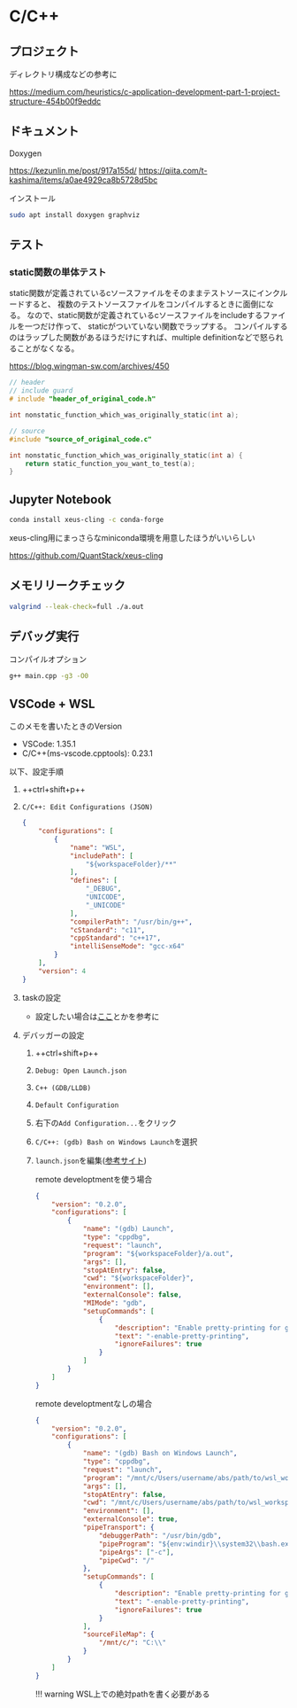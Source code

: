 # C/C++

## プロジェクト

ディレクトリ構成などの参考に

<https://medium.com/heuristics/c-application-development-part-1-project-structure-454b00f9eddc>

## ドキュメント

Doxygen

<https://kezunlin.me/post/917a155d/>
<https://qiita.com/t-kashima/items/a0ae4929ca8b5728d5bc>

インストール

```bash
sudo apt install doxygen graphviz
```

## テスト

### static関数の単体テスト

static関数が定義されているcソースファイルをそのままテストソースにインクルードすると、
複数のテストソースファイルをコンパイルするときに面倒になる。
なので、static関数が定義されているcソースファイルをincludeするファイルを一つだけ作って、
staticがついていない関数でラップする。
コンパイルするのはラップした関数があるほうだけにすれば、multiple definitionなどで怒られることがなくなる。

<https://blog.wingman-sw.com/archives/450>

```c
// header
// include guard
# include "header_of_original_code.h"

int nonstatic_function_which_was_originally_static(int a);
```

```c
// source
#include "source_of_original_code.c"

int nonstatic_function_which_was_originally_static(int a) {
    return static_function_you_want_to_test(a);
}
```

## Jupyter Notebook

```bash
conda install xeus-cling -c conda-forge
```

xeus-cling用にまっさらなminiconda環境を用意したほうがいいらしい

<https://github.com/QuantStack/xeus-cling>

## メモリリークチェック

```bash
valgrind --leak-check=full ./a.out
```

## デバッグ実行

コンパイルオプション

```bash
g++ main.cpp -g3 -O0
```

<!-- ## VSCode + Visual Studio

1. Visual Studioをインストール
1. [VSCode](vscode.md)をインストールし、[C/C++拡張](../vscode#cc)を追加
1. 作業用のディレクトリを作成

    ```bash
    mkdir visual_studio_workspace
    ```

1. 作業用ディレクトリをVSCodeで開く

    ```bash
    code visual_studio_workspace
    ```

1. ++ctrl+shift+p++
1. `C/C++: Edit Configurations (JSON)`
1. インクルードディレクトリを追加

    ```json
    {
        "configurations": [
            {
                "includePath": [
                    "${workspaceFolder}/**",
                    "C:/Program Files (x86)/Microsoft Visual Studio/2017/Community/VC/Tools/MSVC/14.14.26428/ATLMFC/include",
                    "C:/Program Files (x86)/Microsoft Visual Studio/2017/Community/VC/Tools/MSVC/14.14.26428/include",
                    "C:/Program Files (x86)/Windows Kits/NETFXSDK/4.6.1/include/um",
                    "C:/Program Files (x86)/Windows Kits/10/include/10.0.17134.0/ucrt",
                    "C:/Program Files (x86)/Windows Kits/10/include/10.0.17134.0/shared",
                    "C:/Program Files (x86)/Windows Kits/10/include/10.0.17134.0/um",
                    "C:/Program Files (x86)/Windows Kits/10/include/10.0.17134.0/winrt",
                    "C:/Program Files (x86)/Windows Kits/10/include/10.0.17134.0/cppwinrt",
                ],
            }
        ]
    }
    ```

1. 作業中のディレクトリ下に`CMakeLists.txt`を作成

    ```txt
    cmake_minimum_required(VERSION 3.13.2)
    project(visual_studio_project)
    add_executable(main main.cpp)
    ```

1. `main.cpp`を作成

    ```c++
    #include <iostream>

    int main()
    {
        std::cout << "hello world" << std::endl;
        return 0;
    }
    ```

### 参考

[VSCodeでC/C++(MSBuild編)](https://www.off-soft.net/ja/software/develop2/vscode-cpp-develop-msbuild.html) -->

## VSCode + WSL

このメモを書いたときのVersion

- VSCode: 1.35.1
- C/C++(ms-vscode.cpptools): 0.23.1

以下、設定手順

1. ++ctrl+shift+p++
1. `C/C++: Edit Configurations (JSON)`

    ```json hl_lines="4 13 16"
    {
        "configurations": [
            {
                "name": "WSL",
                "includePath": [
                    "${workspaceFolder}/**"
                ],
                "defines": [
                    "_DEBUG",
                    "UNICODE",
                    "_UNICODE"
                ],
                "compilerPath": "/usr/bin/g++",
                "cStandard": "c11",
                "cppStandard": "c++17",
                "intelliSenseMode": "gcc-x64"
            }
        ],
        "version": 4
    }
    ```

1. taskの設定
    - 設定したい場合は[ここ](https://qiita.com/masaoy/items/e140d113b1c455980aaf)とかを参考に
1. デバッガーの設定
    1. ++ctrl+shift+p++
    1. `Debug: Open Launch.json`
    1. `C++ (GDB/LLDB)`
    1. `Default Configuration`
    1. 右下の`Add Configuration...`をクリック
    1. `C/C++: (gdb) Bash on Windows Launch`を選択
    1. `launch.json`を編集([参考サイト](http://my-web-site.iobb.net/~yuki/2018-03/soft-tool/wsl-vscode/))

        remote developtmentを使う場合

        ```json
        {
            "version": "0.2.0",
            "configurations": [
                {
                    "name": "(gdb) Launch",
                    "type": "cppdbg",
                    "request": "launch",
                    "program": "${workspaceFolder}/a.out",
                    "args": [],
                    "stopAtEntry": false,
                    "cwd": "${workspaceFolder}",
                    "environment": [],
                    "externalConsole": false,
                    "MIMode": "gdb",
                    "setupCommands": [
                        {
                            "description": "Enable pretty-printing for gdb",
                            "text": "-enable-pretty-printing",
                            "ignoreFailures": true
                        }
                    ]
                }
            ]
        }
        ```

        remote developtmentなしの場合

        ```json hl_lines="8 11 27 28 29"
        {
            "version": "0.2.0",
            "configurations": [
                {
                    "name": "(gdb) Bash on Windows Launch",
                    "type": "cppdbg",
                    "request": "launch",
                    "program": "/mnt/c/Users/username/abs/path/to/wsl_workspace/a.out",
                    "args": [],
                    "stopAtEntry": false,
                    "cwd": "/mnt/c/Users/username/abs/path/to/wsl_workspace/",
                    "environment": [],
                    "externalConsole": true,
                    "pipeTransport": {
                        "debuggerPath": "/usr/bin/gdb",
                        "pipeProgram": "${env:windir}\\system32\\bash.exe",
                        "pipeArgs": ["-c"],
                        "pipeCwd": "/"
                    },
                    "setupCommands": [
                        {
                            "description": "Enable pretty-printing for gdb",
                            "text": "-enable-pretty-printing",
                            "ignoreFailures": true
                        }
                    ],
                    "sourceFileMap": {
                        "/mnt/c/": "C:\\"
                    }
                }
            ]
        }
        ```

        !!! warning
            WSL上での絶対pathを書く必要がある
